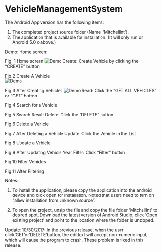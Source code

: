 # VehicleManagementSystem
The Android App version has the following items:
1.	The completed project source folder (Name: ‘MitchellInt’).
2.	The application that is available for installation. (It will only run on Android 5.0 o above.)

Demo:
Home screen:
 
Fig. 1 Home screen
![Demo](/screenshot/fig1.png)
Create: 
Create Vehicle by clicking the “CREATE” button
   			 
Fig.2 Create A Vehicle	
![Demo](/screenshot/fig2.png)


	
Fig.3 After Creating Vehicles
![Demo](/screenshot/fig3.png)
Read: 
Click the “GET ALL VEHICLES” or “GET” button
 			 
Fig.4 Search for a Vehicle				 

Fig.5 Search Result
Delete:
Click the “DELETE” button 
 			 
Fig.6 Delete a Vehicle					

Fig.7 After Deleting a Vehicle
Update:
Click the Vehicle in the List
 				 
Fig.8 Update a Vehicle					

Fig.9 After Updating Vehicle Year
Filter:	
Click “Filter” button
 			 
Fig.10 Filter Vehicles					

Fig.11 After Filtering 

Notes:
1.	To install the application, please copy the application into the android device and click open for installation. Noted that users need to turn on “allow installation from unknown source”.

2.	To open the project, unzip the file and copy the file folder ‘MitchellInt’ to desired spot. Download the latest version of Android Studio, click ‘Open existing project’ and point to the location where the folder is unzipped. 

Update: 
10/30/2017:
In the previous release, when the user click‘GET’or‘DELETE’button, the edittext will accept non-numeric input, which will cause the program to crash. 
These problem is fixed in this release. 

